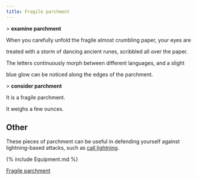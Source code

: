 ```yaml
---
title: Fragile parchment
---
```


\> **examine parchment**

When you carefully unfold the fragile almost crumbling paper, your eyes
are

treated with a storm of dancing ancient runes, scribbled all over the
paper.

The letters continuously morph between different languages, and a slight

blue glow can be noticed along the edges of the parchment.

\> **consider parchment**

It is a fragile parchment.

It weighs a few ounces.

## Other

These pieces of parchment can be useful in defending yourself against
lightning-based attacks, such as [call
lightning](Call_Lightning "wikilink").

{% include Equipment.md %}

[Fragile parchment](Category:_Miscellaneous_equipment "wikilink")